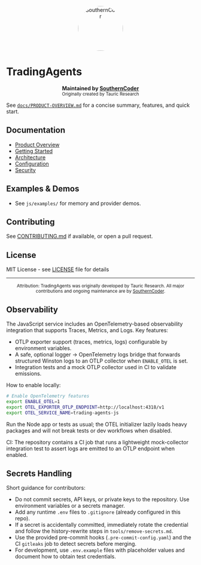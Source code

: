 
<p align="center">
	<img src="https://avatars.githubusercontent.com/u/10604394?v=4" alt="SouthernCoder" width="120" style="border-radius: 50%;"/>
</p>

# TradingAgents

<p align="center">
	<b>Maintained by <a href="https://github.com/southerncoder">SouthernCoder</a></b><br>
	<sub>Originally created by Tauric Research</sub>
</p>

See [`docs/PRODUCT-OVERVIEW.md`](docs/PRODUCT-OVERVIEW.md) for a concise summary, features, and quick start.

## Documentation
- [Product Overview](docs/PRODUCT-OVERVIEW.md)
- [Getting Started](docs/GETTING-STARTED.md)
- [Architecture](docs/ARCHITECTURE.md)
- [Configuration](docs/CONFIGURATION.md)
- [Security](docs/SECURITY-CONSOLIDATED.md)

## Examples & Demos
- See `js/examples/` for memory and provider demos.

## Contributing
See [CONTRIBUTING.md](CONTRIBUTING.md) if available, or open a pull request.

## License
MIT License - see [LICENSE](LICENSE) file for details

---
<p align="center">
	<sub>Attribution: TradingAgents was originally developed by Tauric Research. All major contributions and ongoing maintenance are by <a href="https://github.com/southerncoder">SouthernCoder</a>.</sub>
</p>

## Observability

The JavaScript service includes an OpenTelemetry-based observability integration that supports Traces, Metrics, and Logs. Key features:

- OTLP exporter support (traces, metrics, logs) configurable by environment variables.
- A safe, optional logger → OpenTelemetry logs bridge that forwards structured Winston logs to an OTLP collector when `ENABLE_OTEL` is set.
- Integration tests and a mock OTLP collector used in CI to validate emissions.

How to enable locally:

```bash
# Enable OpenTelemetry features
export ENABLE_OTEL=1
export OTEL_EXPORTER_OTLP_ENDPOINT=http://localhost:4318/v1
export OTEL_SERVICE_NAME=trading-agents-js
```

Run the Node app or tests as usual; the OTEL initializer lazily loads heavy packages and will not break tests or dev workflows when disabled.

CI: The repository contains a CI job that runs a lightweight mock-collector integration test to assert logs are emitted to an OTLP endpoint when enabled.

## Secrets Handling

Short guidance for contributors:

- Do not commit secrets, API keys, or private keys to the repository. Use environment variables or a secrets manager.
- Add any runtime `.env` files to `.gitignore` (already configured in this repo).
- If a secret is accidentally committed, immediately rotate the credential and follow the history-rewrite steps in `tools/remove-secrets.md`.
- Use the provided pre-commit hooks (`.pre-commit-config.yaml`) and the CI `gitleaks` job to detect secrets before merging.
- For development, use `.env.example` files with placeholder values and document how to obtain test credentials.

